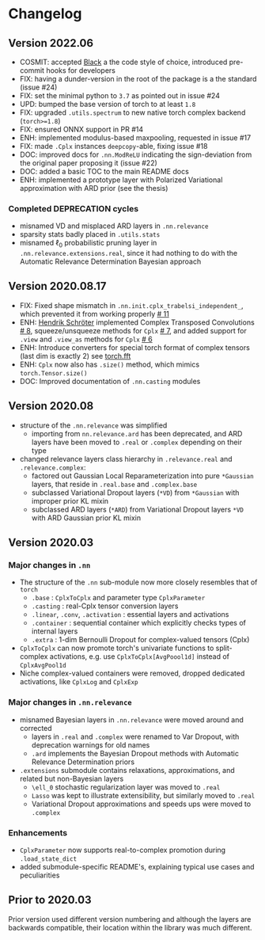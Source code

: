 # Changelog

## Version 2022.06

- COSMIT: accepted [Black](https://black.readthedocs.io/en/stable/index.html) a the code style of choice, introduced pre-commit hooks for developers
- FIX: having a dunder-version in the root of the package is a the standard (issue #24)
- FIX: set the minimal python to `3.7` as pointed out in issue #24
- UPD: bumped the base version of torch to at least `1.8`
- FIX: upgraded `.utils.spectrum` to new native torch complex backend (`torch>=1.8`)
- FIX: ensured ONNX support in PR #14
- ENH: implemented modulus-based maxpooling, requested in issue #17
- FIX: made `.Cplx` instances `deepcopy`-able, fixing issue #18
- DOC: improved docs for `.nn.ModReLU` indicating the sign-deviation from the original paper proposing it (issue #22)
- DOC: added a basic TOC to the main README docs
- ENH: implemented a prototype layer with Polarized Variational approximation with ARD prior (see the thesis)

### Completed DEPRECATION cycles

- misnamed VD and misplaced ARD layers in `.nn.relevance`
- sparsity stats badly placed in `.utils.stats`
- misnamed $\ell_0$ probabilistic pruning layer in `.nn.relevance.extensions.real`, since it had nothing to do with the Automatic Relevance Determination Bayesian approach

## Version 2020.08.17

- FIX: Fixed shape mismatch in `.nn.init.cplx_trabelsi_independent_`, which prevented it from working properly [# 11](https://github.com/ivannz/cplxmodule/issues/11)
- ENH: [Hendrik Schröter](https://github.com/Rikorose) implemented Complex Transposed Convolutions [# 8](https://github.com/ivannz/cplxmodule/pull/8), squeeze/unsqueeze methods for `Cplx` [# 7](https://github.com/ivannz/cplxmodule/pull/7), and added support for `.view` and `.view_as` methods for `Cplx` [# 6](https://github.com/ivannz/cplxmodule/pull/6)
- ENH: Introduce converters for special torch format of complex tensors (last dim is exactly 2) see [torch.fft](https://pytorch.org/docs/stable/generated/torch.fft.html#torch.fft)
- ENH: `Cplx` now also has `.size()` method, which mimics `torch.Tensor.size()`
- DOC: Improved documentation of `.nn.casting` modules

## Version 2020.08

- structure of the `.nn.relevance` was simplified
  - importing from `nn.relevance.ard` has been deprecated, and ARD layers have been moved
  to `.real` or `.complex` depending on their type
- changed relevance layers class hierarchy in `.relevance.real` and `.relevance.complex`:
  - factored out Gaussian Local Reparameterization into pure `*Gaussian` layers,
  that reside in `.real.base` and `.complex.base`
  - subclassed Variational Dropout layers (`*VD`) from `*Gaussian` with improper prior KL mixin
  - subclassed ARD layers (`*ARD`) from Variational Dropout layers `*VD` with ARD Gaussian prior KL mixin

## Version 2020.03

### Major changes in `.nn`

- The structure of the `.nn` sub-module now more closely resembles that of `torch`
  - `.base` : `CplxToCplx` and parameter type `CplxParameter`
  - `.casting` : real-Cplx tensor conversion layers
  - `.linear`, `.conv`, `.activation` : essential layers and activations
  - `.container` : sequential container which explicitly checks types of internal layers
  - `.extra` : 1-dim Bernoulli Dropout for complex-valued tensors (Cplx)
- `CplxToCplx` can now promote torch's univariate functions to split-complex activations, e.g. use `CplxToCplx[AvgPoool1d]` instead of `CplxAvgPool1d`
- Niche complex-valued containers were removed, dropped dedicated activations, like `CplxLog` and `CplxExp`

### Major changes in `.nn.relevance`

- misnamed Bayesian layers in `.nn.relevance` were moved around and corrected
  - layers in `.real` and `.complex` were renamed to Var Dropout, with deprecation warnings for old names
  - `.ard` implements the Bayesian Dropout methods with Automatic Relevance Determination priors
- `.extensions` submodule contains relaxations, approximations, and related but non-Bayesian layers
  - `\ell_0` stochastic regularization layer was moved to `.real`
  - `Lasso` was kept to illustrate extensibility, but similarly moved to `.real`
  - Variational Dropout approximations and speeds ups were moved to `.complex`

### Enhancements

- `CplxParameter` now supports real-to-complex promotion during `.load_state_dict`
- added submodule-specific README's, explaining typical use cases and peculiarities

## Prior to 2020.03

Prior version used different version numbering and although the layers are backwards compatible, their location within the library was much different.
